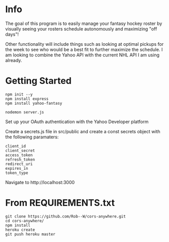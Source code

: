 # Info
The goal of this program is to easily manage your fantasy hockey roster by visually seeing your rosters schedule autonomously and maximizing "off days"!

Other functionality will include things such as looking at optimal pickups for the week to see who would be a best fit to further maximize the schedule. I am looking to combine the Yahoo API with the current NHL API I am using already.

# Getting Started

```
npm init --y
npm install express
npm install yahoo-fantasy
```

```
nodemon server.js
```

Set up your OAuth authentication with the Yahoo Developer platform

Create a secrets.js file in src/public and create a const secrets object with the following paramaters:

```
client_id
client_secret
access_token
refresh_token
redirect_uri
expires_in
token_type
```

Navigate to http://localhost:3000

# From REQUIREMENTS.txt 
```
git clone https://github.com/Rob--W/cors-anywhere.git
cd cors-anywhere/
npm install
heroku create
git push heroku master
```


<!-- Fill in your player names in the src/public/data/rosterNames.txt file

Head to the terminal and enter createRoster(). Your roster will be generated into a json object inside src/public/data/MY_ROSTER.json -->